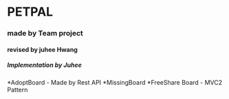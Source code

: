 # PETPAL
### made by Team project
#### revised by juhee Hwang

##### Implementation by Juhee

*AdoptBoard - Made by Rest API
*MissingBoard
*FreeShare Board - MVC2 Pattern
